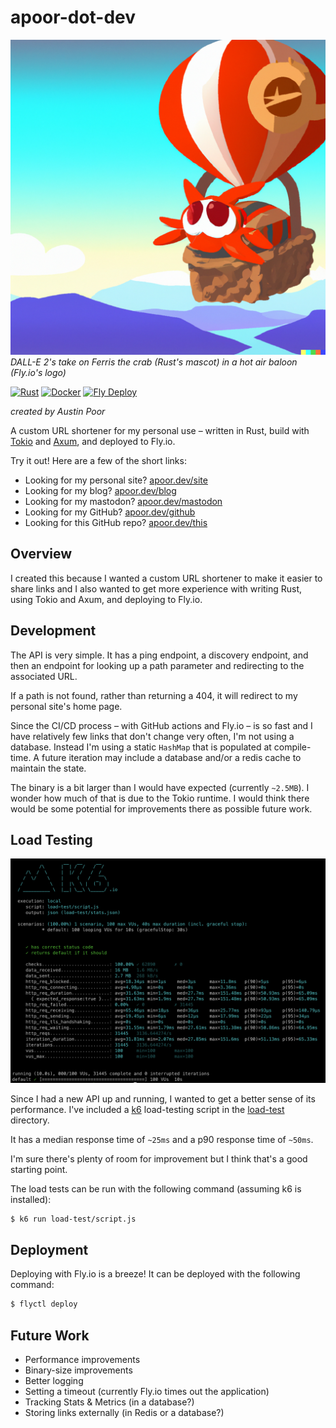 # apoor-dot-dev

![A rust-colored-crab in a hot air baloon](./etc/dalle-crab-in-a-hot-baloon.png)
_DALL-E 2's take on Ferris the crab (Rust's mascot) in a hot air baloon (Fly.io's logo)_

[![Rust](https://github.com/a-poor/apoor-dot-dev/actions/workflows/rust.yml/badge.svg)](https://github.com/a-poor/apoor-dot-dev/actions/workflows/rust.yml)
[![Docker](https://github.com/a-poor/apoor-dot-dev/actions/workflows/docker-publish.yml/badge.svg)](https://github.com/a-poor/apoor-dot-dev/actions/workflows/docker-publish.yml)
[![Fly Deploy](https://github.com/a-poor/apoor-dot-dev/actions/workflows/fly.yml/badge.svg)](https://github.com/a-poor/apoor-dot-dev/actions/workflows/fly.yml)

_created by Austin Poor_

A custom URL shortener for my personal use – written in Rust, build with [Tokio](https://github.com/tokio-rs/tokio) and [Axum](https://github.com/tokio-rs/axum), and deployed to Fly.io.

Try it out! Here are a few of the short links:
- Looking for my personal site? [apoor.dev/site](https://apoor.dev/site)
- Looking for my blog? [apoor.dev/blog](https://apoor.dev/blog)
- Looking for my mastodon? [apoor.dev/mastodon](https://apoor.dev/mastodon)
- Looking for my GitHub? [apoor.dev/github](https://apoor.dev/github)
- Looking for this GitHub repo? [apoor.dev/this](https://apoor.dev/this)


## Overview

I created this because I wanted a custom URL shortener to make it easier to share links and I also wanted to get more experience with writing Rust, using Tokio and Axum, and deploying to Fly.io.


## Development

The API is very simple. It has a ping endpoint, a discovery endpoint, and then an endpoint for looking up a path parameter and redirecting to the associated URL.

If a path is not found, rather than returning a 404, it will redirect to my personal site's home page.

Since the CI/CD process – with GitHub actions and Fly.io – is so fast and I have relatively few links that don't change very often, I'm not using a database. Instead I'm using a static `HashMap` that is populated at compile-time. A future iteration may include a database and/or a redis cache to maintain the state.

The binary is a bit larger than I would have expected (currently `~2.5MB`). I wonder how much of that is due to the Tokio runtime. I would think there would be some potential for improvements there as possible future work.


## Load Testing

![k6 results screenshot](./etc/k6-screenshot.png)

Since I had a new API up and running, I wanted to get a better sense of its performance. I've included a [k6](https://k6.io) load-testing script in the [load-test](./load-test/) directory.

It has a median response time of `~25ms` and a p90 response time of `~50ms`.

I'm sure there's plenty of room for improvement but I think that's a good starting point.

The load tests can be run with the following command (assuming k6 is installed):

```bash
$ k6 run load-test/script.js
```


## Deployment

Deploying with Fly.io is a breeze! It can be deployed with the following command:

```bash
$ flyctl deploy
```

## Future Work

- Performance improvements
- Binary-size improvements
- Better logging
- Setting a timeout (currently Fly.io times out the application)
- Tracking Stats & Metrics (in a database?)
- Storing links externally (in Redis or a database?)

